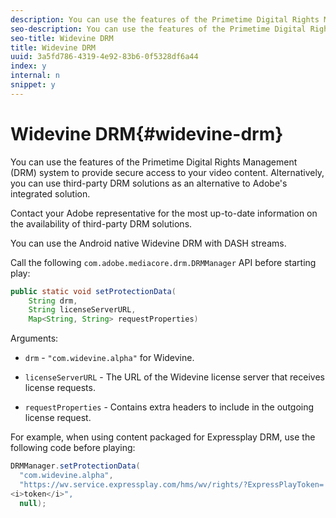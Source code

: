```yaml
---
description: You can use the features of the Primetime Digital Rights Management (DRM) system to provide secure access to your video content. Alternatively, you can use third-party DRM solutions as an alternative to Adobe's integrated solution.
seo-description: You can use the features of the Primetime Digital Rights Management (DRM) system to provide secure access to your video content. Alternatively, you can use third-party DRM solutions as an alternative to Adobe's integrated solution.
seo-title: Widevine DRM
title: Widevine DRM
uuid: 3a5fd786-4319-4e92-83b6-0f5328df6a44
index: y
internal: n
snippet: y
---
```


# Widevine DRM{#widevine-drm}

You can use the features of the Primetime Digital Rights Management (DRM) system to provide secure access to your video content. Alternatively, you can use third-party DRM solutions as an alternative to Adobe's integrated solution.

Contact your Adobe representative for the most up-to-date information on the availability of third-party DRM solutions.

<!--<a id="section_1385440013EF4A9AA45B6AC98919E662"></a>-->

You can use the Android native Widevine DRM with DASH streams.

Call the following `com.adobe.mediacore.drm.DRMManager` API before starting play: 

```java
public static void setProtectionData( 
    String drm,  
    String licenseServerURL,   
    Map<String, String> requestProperties)
```

Arguments:

* `drm` - `"com.widevine.alpha"` for Widevine. 

* `licenseServerURL` - The URL of the Widevine license server that receives license requests. 
* `requestProperties` - Contains extra headers to include in the outgoing license request.

For example, when using content packaged for Expressplay DRM, use the following code before playing: 

```java
DRMManager.setProtectionData( 
  "com.widevine.alpha",  
  "https://wv.service.expressplay.com/hms/wv/rights/?ExpressPlayToken= 
<i>token</i>",  
  null); 

```

